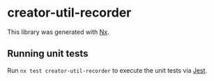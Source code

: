 # creator-util-recorder

This library was generated with [Nx](https://nx.dev).

## Running unit tests

Run `nx test creator-util-recorder` to execute the unit tests via [Jest](https://jestjs.io).
